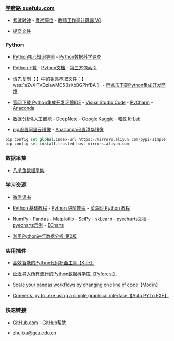 ### **[学府路 xuefulu.com](http://xuefulu.com/)**

+ [考试时钟](http://508cst.gcu.edu.cn/clock/) - [考试座位](http://508cst.gcu.edu.cn/seat/) - [教师工作量计算器 V6](https://ws28.cn/f/2pspo2497bx)

+ [提交文件](https://wss.pet/s/2f5gzg86e94)


### **Python**
+ [Python核心知识导图](https://ws28.cn/f/2cw195ykjhk) - [Python数据科学速查](https://ws28.cn/f/2cw195ykjhk)

+ [Python下载](https://www.python.org/downloads/) - [Python文档](https://docs.python.org/zh-cn/3/) - [第三方包索引](https://pypi.org/)

+ 请先复制【 】中的钥匙串取文件：【 wss:1eZvXITVBzlawMC53sXbBGPhfBA 】 - [再点击下载Python集成开发环境](https://www.wenshushu.cn/k/2zps61ic78o)

+ [官网下载 Python集成开发环境IDE](http://xuefulu.com/) - [ Visual Studio Code](https://code.visualstudio.com/) - [PyCharm](http://www.jetbrains.com/pycharm/download/) - [Anaconda](https://www.anaconda.com/products/individual#Downloads)

+ [数据分析&人工智能](http://xuefulu.com/) - [DeepNote](https://deepnote.com/) - [Google Kaggle](https://www.kaggle.com/) - [和鲸 K-Lab](https://www.kesci.com/)

+ [pip设置阿里云镜像](http://xuefulu.com/) - [Anaconda设置清华镜像](https://mirror.tuna.tsinghua.edu.cn/help/anaconda/)
```python
pip config set global.index-url https://mirrors.aliyun.com/pypi/simple
pip config set install.trusted-host mirrors.aliyun.com
```

### **数据采集**
+ [八爪鱼数据采集](https://www.bazhuayu.com/download)

### **学习资源**
+ [微信读书](https://weread.qq.com/)

+ [Python 基础教程](https://bop.mol.uno) - [Python 进阶教程](https://eastlakeside.gitbook.io/interpy-zh/) - [菜鸟网 Python 教程](https://www.runoob.com/python3/python3-tutorial.html)

+ [NumPy](https://www.numpy.org.cn) - [Pandas](https://www.pypandas.cn) - [Matplotlib](https://www.matplotlib.org.cn) - [SciPy](https://wizardforcel.gitbooks.io/scipy-lecture-notes/content/) - [skLearn](https://sklearn.apachecn.org/) - [pyecharts文档](https://pyecharts.org/#/zh-cn/) - [pyecharts示例](https://gallery.pyecharts.org/#/README) - [ECharts](https://www.echartsjs.com/examples/zh/index.html)


+ [利用Python进行数据分析·第2版](https://seancheney.gitbook.io/python-for-data-analysis-2nd/)

### **实用插件**
+ [高效智能的Python代码补全工具【Kite】](https://www.kite.com/)

+ [延迟导入所有流行的Python数据科学库【Pyforest】](https://pypi.org/project/pyforest/)

+ [Scale your pandas workflows by changing one line of code【Modin】](https://pypi.org/project/modin/)

+ [Converts .py to .exe using a simple graphical interface【Auto PY to EXE】](https://pypi.org/project/auto-py-to-exe/)

### **快速链接**
+ [GitHub.com](https://github.com/login) - [GitHub帮助](https://help.github.com/cn)

+ <zhujixu@gcu.edu.cn>

